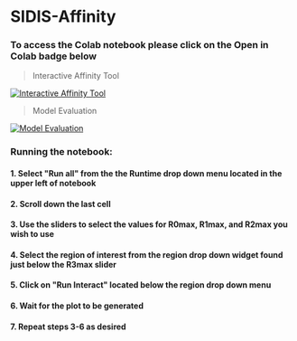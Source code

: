 # SIDIS-Affinity

### To access the Colab notebook please click on the Open in Colab badge below

> Interactive Affinity Tool  

[![Interactive Affinity Tool](https://colab.research.google.com/assets/colab-badge.svg)](https://github.com/Juniper82/SIDIS-Affinity/blob/main/interactive_plot.ipynb)  

> Model Evaluation  
> 
[![Model Evaluation](https://colab.research.google.com/assets/colab-badge.svg)](https://github.com/Juniper82/SIDIS-Affinity/blob/main/Finalrun_test_all_autothreshold.ipynb)

### Running the notebook:
#### 1. Select "Run all" from the the Runtime drop down menu located in the upper left of notebook 
#### 2. Scroll down the last cell 
#### 3. Use the sliders to select the values for R0max, R1max, and R2max you wish to use
#### 4. Select the region of interest from the region drop down widget found just below the R3max slider
#### 5. Click on "Run Interact" located below the region drop down menu
#### 6. Wait for the plot to be generated
#### 7. Repeat steps 3-6 as desired
